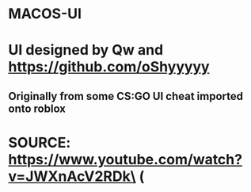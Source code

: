 # MACOS-UI

# UI designed by Qw and https://github.com/oShyyyyy

## Originally from some CS:GO UI cheat imported onto roblox 
# SOURCE: https://www.youtube.com/watch?v=JWXnAcV2RDk\ (


